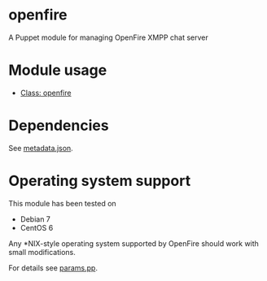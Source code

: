 # openfire

A Puppet module for managing OpenFire XMPP chat server

# Module usage

* [Class: openfire](manifests/init.pp)

# Dependencies

See [metadata.json](metadata.json).

# Operating system support

This module has been tested on

* Debian 7
* CentOS 6

Any *NIX-style operating system supported by OpenFire should work with small 
modifications.

For details see [params.pp](manifests/params.pp).
